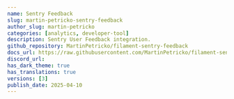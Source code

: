 ```yaml
---
name: Sentry Feedback
slug: martin-petricko-sentry-feedback
author_slug: martin-petricko
categories: [analytics, developer-tool]
description: Sentry User Feedback integration.
github_repository: MartinPetricko/filament-sentry-feedback
docs_url: https://raw.githubusercontent.com/MartinPetricko/filament-sentry-feedback/refs/heads/main/README.md
discord_url:
has_dark_theme: true
has_translations: true
versions: [3]
publish_date: 2025-04-10
---
```

